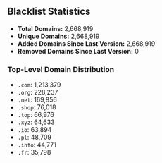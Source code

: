 ## Blacklist Statistics

- **Total Domains:** 2,668,919
- **Unique Domains:** 2,668,919
- **Added Domains Since Last Version:** 2,668,919
- **Removed Domains Since Last Version:** 0

### Top-Level Domain Distribution

-  `.com`: 1,213,379
-  `.org`: 228,237
-  `.net`: 169,856
-  `.shop`: 76,018
-  `.top`: 66,976
-  `.xyz`: 64,633
-  `.io`: 63,894
-  `.pl`: 48,709
-  `.info`: 44,771
-  `.fr`: 35,798
